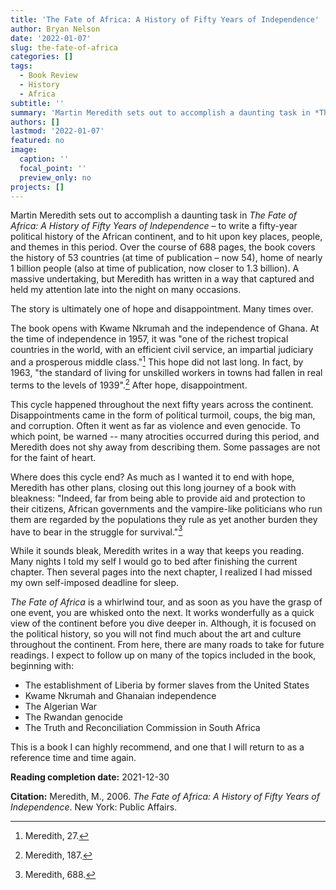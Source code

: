```yaml
---
title: 'The Fate of Africa: A History of Fifty Years of Independence'
author: Bryan Nelson
date: '2022-01-07'
slug: the-fate-of-africa
categories: []
tags:
  - Book Review
  - History
  - Africa
subtitle: ''
summary: 'Martin Meredith sets out to accomplish a daunting task in *The Fate of Africa: A History of Fifty Years of Independence* – to write a fifty-year political history of the African continent, and to hit upon key places, people, and themes in this period.'
authors: []
lastmod: '2022-01-07'
featured: no
image:
  caption: ''
  focal_point: ''
  preview_only: no
projects: []
---
```

Martin Meredith sets out to accomplish a daunting task in *The Fate of Africa: A History of Fifty Years of Independence* – to write a fifty-year political history of the African continent, and to hit upon key places, people, and themes in this period. Over the course of 688 pages, the book covers the history of 53 countries (at time of publication – now 54), home of nearly 1 billion people (also at time of publication, now closer to 1.3 billion). A massive undertaking, but Meredith has written in a way that captured and held my attention late into the night on many occasions.

The story is ultimately one of hope and disappointment. Many times over.

The book opens with Kwame Nkrumah and the independence of Ghana. At the time of independence in 1957, it was "one of the richest tropical countries in the world, with an efficient civil service, an impartial judiciary and a prosperous middle class."[^1] This hope did not last long. In fact, by 1963, "the standard of living for unskilled workers in towns had fallen in real terms to the levels of 1939".[^2] After hope, disappointment.

This cycle happened throughout the next fifty years across the continent. Disappointments came in the form of political turmoil, coups, the big man, and corruption. Often it went as far as violence and even genocide. To which point, be warned -- many atrocities occurred during this period, and Meredith does not shy away from describing them. Some passages are not for the faint of heart.

Where does this cycle end? As much as I wanted it to end with hope, Meredith has other plans, closing out this long journey of a book with bleakness: "Indeed, far from being able to provide aid and protection to their citizens, African governments and the vampire-like politicians who run them are regarded by the populations they rule as yet another burden they have to bear in the struggle for survival."[^3]

While it sounds bleak, Meredith writes in a way that keeps you reading. Many nights I told my self I would go to bed after finishing the current chapter. Then several pages into the next chapter, I realized I had missed my own self-imposed deadline for sleep.

*The Fate of Africa* is a whirlwind tour, and as soon as you have the grasp of one event, you are whisked onto the next. It works wonderfully as a quick view of the continent before you dive deeper in. Although, it is focused on the political history, so you will not find much about the art and culture throughout the continent. From here, there are many roads to take for future readings. I expect to follow up on many of the topics included in the book, beginning with:

* The establishment of Liberia by former slaves from the United States
* Kwame Nkrumah and Ghanaian independence
* The Algerian War
* The Rwandan genocide
* The Truth and Reconciliation Commission in South Africa

This is a book I can highly recommend, and one that I will return to as a reference time and time again.

**Reading completion date:** 2021-12-30

**Citation:** Meredith, M., 2006. *The Fate of Africa: A History of Fifty Years of Independence*. New York: Public Affairs.

[^1]: Meredith, 27.
[^2]: Meredith, 187.
[^3]: Meredith, 688.
